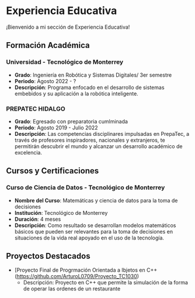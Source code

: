 # Experiencia Educativa

¡Bienvenido a mi sección de Experiencia Educativa!

## Formación Académica

### Universidad - Tecnológico de Monterrey
- **Grado**: Ingeniería en Robótica y Sistemas Digitales/ 3er semestre
- **Periodo**: Agosto 2022 - ?
- **Descripción**: Programa enfocado en el desarrollo de sistemas embebidos y su aplicación a la robótica inteligente.

###  PREPATEC HIDALGO
- **Grado**: Egresado con preparatoria cumlminada
- **Periodo**: Agosto 2019 - Julio 2022
- **Descripción**: Las competencias disciplinares impulsadas en PrepaTec, a través de profesores inspiradores, nacionales y extranjeros, te permitirán descubrir el mundo y alcanzar un desarrollo académico de excelencia.
## Cursos y Certificaciones

### Curso de Ciencia de Datos - Tecnológico de Monterrey
- **Nombre del Curso**: Matemáticas y ciencia de datos para la toma de decisiones
- **Institución**: Tecnológico de Monterrey
- **Duración**: 4 meses
- **Descripción**: Como resultado se desarrollan modelos matemáticos básicos que pueden ser relevantes para la toma de decisiones en situaciones de la vida real apoyado en el uso de la tecnología.

## Proyectos Destacados

- [Proyecto Final de Progrmación Orientada a Ibjetos en C++ (https://github.com/ArturoL0709/Proyecto_TC1030)
  - Descripción: Proyecto en C++ que permite la simulación de la forma de operar las ordenes de un restaurante
 


